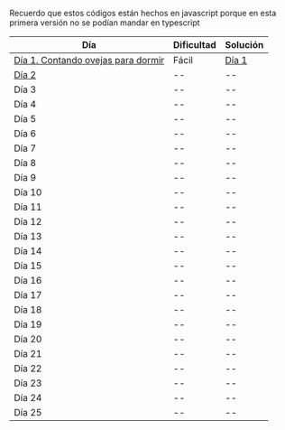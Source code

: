 Recuerdo que estos códigos están hechos en javascript porque en esta primera versión no se podían mandar en typescript

| Día | Dificultad | Solución |
| -- | -- | -- |
| [Día 1. Contando ovejas para dormir](2021/dia1.md)   | Fácil | [Día 1](2021/dia1.mjs)   |
| [Día 2](2023/dia2.md)   | -- | -- |
| Día 3 | -- | -- |
| Día 4 | -- | -- |
| Día 5 | -- | -- |
| Día 6 | -- | -- |
| Día 7 | -- | -- |
| Día 8 | -- | -- |
| Día 9 | -- | -- |
| Día 10 | -- | -- |
| Día 11 | -- | -- |
| Día 12 | -- | -- |
| Día 13 | -- | -- |
| Día 14 | -- | -- |
| Día 15 | -- | -- |
| Día 16 | -- | -- |
| Día 17 | -- | -- |
| Día 18 | -- | -- |
| Día 19 | -- | -- |
| Día 20 | -- | -- |
| Día 21 | -- | -- |
| Día 22 | -- | -- |
| Día 23 | -- | -- |
| Día 24 | -- | -- |
| Día 25 | -- | -- |
